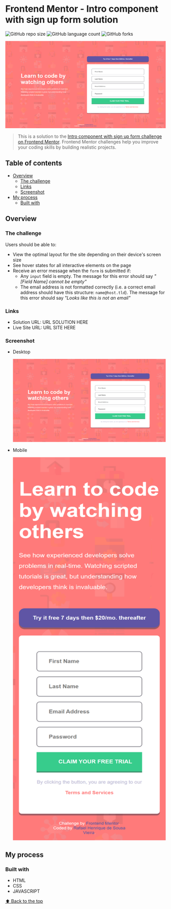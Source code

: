 # Frontend Mentor - Intro component with sign up form solution

![GitHub repo size](https://img.shields.io/github/repo-size/RafaelHDSV/Intro-component-with-sign-up-form?style=for-the-badge)
![GitHub language count](https://img.shields.io/github/languages/count/RafaelHDSV/Intro-component-with-sign-up-form?style=for-the-badge)
![GitHub forks](https://img.shields.io/github/forks/RafaelHDSV/Intro-component-with-sign-up-form?style=for-the-badge)

<img src="images/desktop.png" alt="desktop.png">

> This is a solution to the [Intro component with sign up form challenge on Frontend Mentor](https://www.frontendmentor.io/challenges/intro-component-with-signup-form-5cf91bd49edda32581d28fd1). Frontend Mentor challenges help you improve your coding skills by building realistic projects.

## Table of contents

- [Overview](#overview)
  - [The challenge](#the-challenge)
  - [Links](#links)
  - [Screenshot](#screenshot)
- [My process](#my-process)
  - [Built with](#built-with)

## Overview

### The challenge

Users should be able to:

- View the optimal layout for the site depending on their device's screen size
- See hover states for all interactive elements on the page
- Receive an error message when the `form` is submitted if:
  - Any `input` field is empty. The message for this error should say *"[Field Name] cannot be empty"*
  - The email address is not formatted correctly (i.e. a correct email address should have this structure: `name@host.tld`). The message for this error should say *"Looks like this is not an email"*

### Links

- Solution URL: URL SOLUTION HERE
- Live Site URL: URL SITE HERE

### Screenshot

  - Desktop
  
    ![](images/desktop.png)
    
  - Mobile
    
    <img src="images/mobile.png" alt="desktop.png" width="500px" height="1200px">

## My process

### Built with

- HTML
- CSS
- JAVASCRIPT

[⬆ Back to the top](#frontend-mentor---intro-component-with-sign-up-form-solution)<br>
